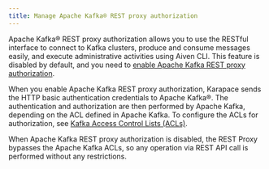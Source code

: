 ```yaml
---
title: Manage Apache Kafka® REST proxy authorization
---
```


Apache Kafka® REST proxy authorization allows you to use the RESTful
interface to connect to Kafka clusters, produce and consume messages
easily, and execute administrative activities using Aiven CLI. This
feature is disabled by default, and you need to
[enable Apache Kafka REST proxy authorization](/docs/products/kafka/karapace/howto/enable-oauth-oidc-kafka-rest-proxy).

When you enable Apache Kafka REST proxy authorization, Karapace sends
the HTTP basic authentication credentials to Apache Kafka®. The
authentication and authorization are then performed by Apache Kafka,
depending on the ACL defined in Apache Kafka. To configure the ACLs for
authorization, see
[Kafka Access Control Lists (ACLs)](/docs/products/kafka/concepts/acl).

When Apache Kafka REST proxy authorization is disabled, the REST Proxy
bypasses the Apache Kafka ACLs, so any operation via REST API call is
performed without any restrictions.
